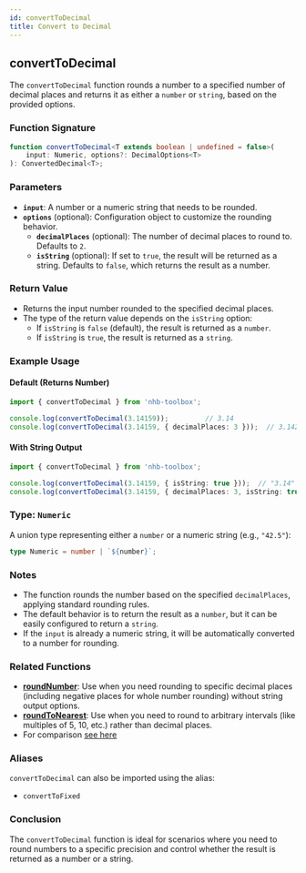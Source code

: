 ```yaml
---
id: convertToDecimal  
title: Convert to Decimal  
---
```


## convertToDecimal

The `convertToDecimal` function rounds a number to a specified number of decimal places and returns it as either a `number` or `string`, based on the provided options.

### Function Signature

```typescript
function convertToDecimal<T extends boolean | undefined = false>(
    input: Numeric, options?: DecimalOptions<T>
): ConvertedDecimal<T>;
```

### Parameters

- **`input`**: A number or a numeric string that needs to be rounded.
- **`options`** (optional): Configuration object to customize the rounding behavior.
  - **`decimalPlaces`** (optional): The number of decimal places to round to. Defaults to `2`.
  - **`isString`** (optional): If set to `true`, the result will be returned as a string. Defaults to `false`, which returns the result as a number.

### Return Value

- Returns the input number rounded to the specified decimal places.
- The type of the return value depends on the `isString` option:
  - If `isString` is `false` (default), the result is returned as a `number`.
  - If `isString` is `true`, the result is returned as a `string`.

### Example Usage

#### Default (Returns Number)

```typescript
import { convertToDecimal } from 'nhb-toolbox';

console.log(convertToDecimal(3.14159));         // 3.14
console.log(convertToDecimal(3.14159, { decimalPlaces: 3 }));  // 3.142
```

#### With String Output

```typescript
import { convertToDecimal } from 'nhb-toolbox';

console.log(convertToDecimal(3.14159, { isString: true }));  // "3.14"
console.log(convertToDecimal(3.14159, { decimalPlaces: 3, isString: true }));  // "3.142"
```

### Type: `Numeric`  

A union type representing either a `number` or a numeric string (e.g., `"42.5"`):  

```typescript
type Numeric = number | `${number}`;
```

### Notes

- The function rounds the number based on the specified `decimalPlaces`, applying standard rounding rules.
- The default behavior is to return the result as a `number`, but it can be easily configured to return a `string`.
- If the `input` is already a numeric string, it will be automatically converted to a number for rounding.

### Related Functions

- **[roundNumber](roundNumber)**: Use when you need rounding to specific decimal places (including negative places for whole number rounding) without string output options.
- **[roundToNearest](roundToNearest)**: Use when you need to round to arbitrary intervals (like multiples of 5, 10, etc.) rather than decimal places.
- For comparison [see here](roundNumber#comparison-with-similar-functions)

### Aliases

`convertToDecimal` can also be imported using the alias:

- `convertToFixed`

### Conclusion

The `convertToDecimal` function is ideal for scenarios where you need to round numbers to a specific precision and control whether the result is returned as a number or a string.
